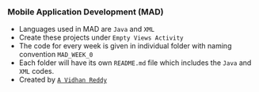 ### Mobile Application Development (MAD)

- Languages used in MAD are `Java` and `XML`
- Create these projects under `Empty Views Activity`
- The code for every week is given in individual folder with naming convention `MAD_WEEK_0`
- Each folder will have its own `README.md` file which includes the `Java` and `XML` codes.
- Created by [`A Vidhan Reddy`](https://linktr.ee/itsvidhanreddy)
